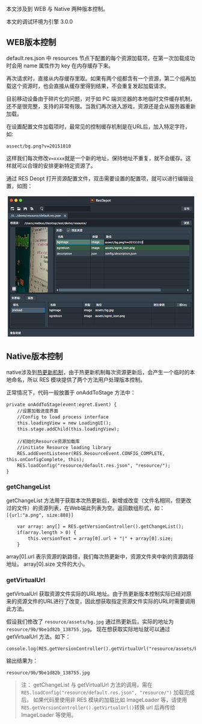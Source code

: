 本文涉及到 WEB 与 Native 两种版本控制。

本文的调试环境为引擎 3.0.0

## WEB版本控制

default.res.json 中 resources 节点下配置的每个资源加载项，在第一次加载成功时会用 name 属性作为 key 在内存缓存下来。

再次请求时，直接从内存缓存里取。如果有两个组都含有一个资源，第二个组再加载这个资源时，也会直接从缓存里得到结果，不会重复发起加载请求。

目前移动设备由于碎片化的问题，对于如 PC 端浏览器的本地临时文件缓存机制，还不是很完整，支持的非常有限。当我们再次进入游戏，资源还是会从服务器重新加载。

在设置配置文件加载项时，最常见的控制缓存机制是在URL后，加入特定字符，如:

    assect/bg.png?v=20151010

这样我们每次修改`v=xxxx`就是一个新的地址，保持地址不重复，就不会缓存。这样就可以合理的安排更新特定资源了。

通过 RES Deopt 打开资源配置文件，双击需要设置的配置项，就可以进行编辑设置，如图：

![](572970d038066.png)

## Native版本控制

native涉及到[热更新机制](http://edn.egret.com/cn/index.php/article/index/id/670)，由于热更新机制每次资源更新后，会产生一个临时的本地命名，所以 RES 模块提供了两个方法用户处理版本控制。


正常情况下，代码一般放置于 onAddToStage 方法中：

    private onAddToStage(event:egret.Event) {
        //设置加载进度界面
        //Config to load process interface
        this.loadingView = new LoadingUI();
        this.stage.addChild(this.loadingView);

        //初始化Resource资源加载库
        //initiate Resource loading library
        RES.addEventListener(RES.ResourceEvent.CONFIG_COMPLETE, this.onConfigComplete, this);
        RES.loadConfig("resource/default.res.json", "resource/");
    }

### getChangeList

getChangeList 方法用于获取本次热更新后，新增或改变（文件名相同，但更改过的文件）的资源列表，在Web端此列表为空。返回数组形式，如： `[{url:"a.png", size:888}]`

        var array: any[] = RES.getVersionController().getChangeList();
        if(array.length > 0) {
            this.versionText = array[0].url + "|" + array[0].size;
        }

array[0].url 表示资源的新路径，我们每次热更新中，资源文件夹中新的资源路径地址。
array[0].size 文件的大小。


### getVirtualUrl

getVirtualUrl 获取资源文件实际的URL地址。由于热更新版本控制实际已经对原来的资源文件的URL进行了改变，因此想获取指定资源文件实际的URL时需要调用此方法。

假设我们修改了 `resource/assets/bg.jpg` 通过热更新后，实际的地址为  `resource/9b/9be1d82b_138755.jpg`。 现在想获取实际地址就可以通过 getVirtualUrl 方法。如下：

	console.log(RES.getVersionController().getVirtualUrl("resource/assets/bg.jpg"));

输出结果为：

	resource/9b/9be1d82b_138755.jpg

> 注： getChangeList 与 getVirtualUrl 方法的调用，需在` RES.loadConfig("resource/default.res.json", "resource/")` 加载完成后。
> 如果代码里使用非 RES 模块的加载比如 ImageLoader 等，请使用 `RES.getVersionController().getVirtualUrl()`转换 url 后再传给 ImageLoader 等使用。